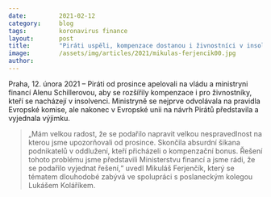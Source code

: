 ```yaml
---
date:         2021-02-12
category:     blog
tags:         koronavirus finance
layout:       post
title:        "Piráti uspěli, kompenzace dostanou i živnostníci v insolvenci"
image:        /assets/img/articles/2021/mikulas-ferjencik00.jpg
author:       
---
```



 

Praha, 12. února 2021 – Piráti od prosince apelovali na vládu a ministryni financí Alenu Schillerovou, aby se rozšířily kompenzace i pro živnostníky, kteří se nacházejí v insolvenci. Ministryně se nejprve odvolávala na pravidla Evropské komise, ale nakonec v Evropské unii na návrh Pirátů představila a vyjednala výjimku. 
 
> „Mám velkou radost, že se podařilo napravit velkou nespravedlnost na kterou jsme upozorňovali od prosince. Skončila absurdní šikana podnikatelů v oddlužení, kteří přicházeli o kompenzační bonus. Řešení tohoto problému jsme představili Ministerstvu financí a jsme rádi, že se podařilo vyjednat řešení,“ uvedl Mikuláš Ferjenčík, který se tématem dlouhodobé zabývá ve spolupráci s poslaneckým kolegou Lukášem Koláříkem. 
